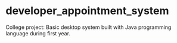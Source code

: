 # developer_appointment_system
College project: Basic desktop system built with Java programming language during first year.
